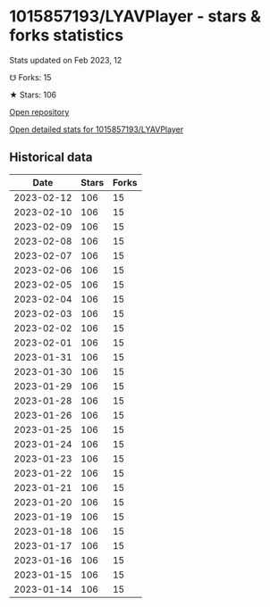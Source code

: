 # 1015857193/LYAVPlayer - stars & forks statistics

Stats updated on Feb 2023, 12

☋ Forks: 15

★ Stars: 106

[Open repository](https://github.com/1015857193/LYAVPlayer)

[Open detailed stats for 1015857193/LYAVPlayer](https://reviewgithub.com/rep/1015857193/LYAVPlayer)

## Historical data
| Date | Stars | Forks |
|------|-------|-------|
| 2023-02-12 | 106 | 15 | 
| 2023-02-10 | 106 | 15 | 
| 2023-02-09 | 106 | 15 | 
| 2023-02-08 | 106 | 15 | 
| 2023-02-07 | 106 | 15 | 
| 2023-02-06 | 106 | 15 | 
| 2023-02-05 | 106 | 15 | 
| 2023-02-04 | 106 | 15 | 
| 2023-02-03 | 106 | 15 | 
| 2023-02-02 | 106 | 15 | 
| 2023-02-01 | 106 | 15 | 
| 2023-01-31 | 106 | 15 | 
| 2023-01-30 | 106 | 15 | 
| 2023-01-29 | 106 | 15 | 
| 2023-01-28 | 106 | 15 | 
| 2023-01-26 | 106 | 15 | 
| 2023-01-25 | 106 | 15 | 
| 2023-01-24 | 106 | 15 | 
| 2023-01-23 | 106 | 15 | 
| 2023-01-22 | 106 | 15 | 
| 2023-01-21 | 106 | 15 | 
| 2023-01-20 | 106 | 15 | 
| 2023-01-19 | 106 | 15 | 
| 2023-01-18 | 106 | 15 | 
| 2023-01-17 | 106 | 15 | 
| 2023-01-16 | 106 | 15 | 
| 2023-01-15 | 106 | 15 | 
| 2023-01-14 | 106 | 15 | 

